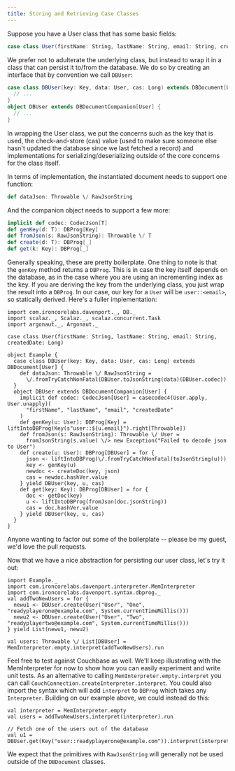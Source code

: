 ```yaml
---
title: Storing and Retrieving Case Classes
---
```


Suppose you have a User class that has some basic fields:

```scala
case class User(firstName: String, lastName: String, email: String, createdDate: Long)
```

We prefer not to adulterate the underlying class, but instead to wrap it in a class that can persist it to/from the database.  We do so by creating an interface that by convention we call `DBUser`:

```scala
case class DBUser(key: Key, data: User, cas: Long) extends DBDocument[User] {
  // ...
}
object DBUser extends DBDocumentCompanion[User] {
  // ...
}
```

In wrapping the User class, we put the concerns such as the key that is used, the check-and-store (cas) value (used to make sure someone else hasn't updated the database since we last fetched a record) and implementations for serializing/deserializing outside of the core concerns for the class itself.

In terms of implementation, the instantiated document needs to support one function:

```scala
def dataJson: Throwable \/ RawJsonString
```

And the companion object needs to support a few more:

```scala
implicit def codec: CodecJson[T]
def genKey(d: T): DBProg[Key]
def fromJson(s: RawJsonString): Throwable \/ T
def create(d: T): DBProg[_]
def get(k: Key): DBProg[_]
```

Generally speaking, these are pretty boilerplate.  One thing to note is that the `genKey` method returns a `DBProg`.  This is in case the key itself depends on the database, as in the case where you are using an incrementing index as the key.  If you are deriving the key from the underlying class, you just wrap the result into a `DBProg`.  In our case, our key for a `User` will be `user::<email>`, so statically derived.  Here's a fuller implementation:

```tut:silent
import com.ironcorelabs.davenport._, DB._
import scalaz._, Scalaz._, scalaz.concurrent.Task
import argonaut._, Argonaut._

case class User(firstName: String, lastName: String, email: String, createdDate: Long)

object Example {
  case class DBUser(key: Key, data: User, cas: Long) extends DBDocument[User] {
    def dataJson: Throwable \/ RawJsonString =
      \/.fromTryCatchNonFatal(DBUser.toJsonString(data)(DBUser.codec))
  }
  object DBUser extends DBDocumentCompanion[User] {
    implicit def codec: CodecJson[User] = casecodec4(User.apply, User.unapply)(
      "firstName", "lastName", "email", "createdDate"
    )
    def genKey(u: User): DBProg[Key] = liftIntoDBProg(Key(s"user::${u.email}").right[Throwable])
    def fromJson(s: RawJsonString): Throwable \/ User =
      fromJsonString(s.value) \/> new Exception("Failed to decode json to User")
    def create(u: User): DBProg[DBUser] = for {
      json <- liftIntoDBProg(\/.fromTryCatchNonFatal(toJsonString(u)))
      key <- genKey(u)
      newdoc <- createDoc(key, json)
      cas = newdoc.hashVer.value
    } yield DBUser(key, u, cas)
    def get(key: Key): DBProg[DBUser] = for {
      doc <- getDoc(key)
      u <- liftIntoDBProg(fromJson(doc.jsonString))
      cas = doc.hashVer.value
    } yield DBUser(key, u, cas)
  }
}
```

Anyone wanting to factor out some of the boilerplate -- please be my guest, we'd love the pull requests.

Now that we have a nice abstraction for persisting our user class, let's try it out:

```tut
import Example._
import com.ironcorelabs.davenport.interpreter.MemInterpreter
import com.ironcorelabs.davenport.syntax.dbprog._
val addTwoNewUsers = for {
  newu1 <- DBUser.create(User("User", "One", "readyplayerone@example.com", System.currentTimeMillis()))
  newu2 <- DBUser.create(User("User", "Two", "readyplayertwo@example.com", System.currentTimeMillis()))
} yield List(newu1, newu2)

val users: Throwable \/ List[DBUser] = MemInterpreter.empty.interpret(addTwoNewUsers).run
```

Feel free to test against Couchbase as well.  We'll keep illustrating with the MemInterpreter for now to show how you can easily experiment and write unit tests.  As an alternative to calling `MemInterpreter.empty.interpret` you can call `CouchConnection.createInterpreter.interpret`.  You could also import the syntax which will add `interpret` to `DBProg` which takes any `Interpreter`. Building on our example above, we could instead do this:

```tut
val interpreter = MemInterpreter.empty
val users = addTwoNewUsers.interpret(interpreter).run

// Fetch one of the users out of the database
val u1 = DBUser.get(Key("user::readyplayerone@example.com")).interpret(interpreter).run
```

We expect that the primitives with `RawJsonString` will generally not be used outside of the `DBDocument` classes.

